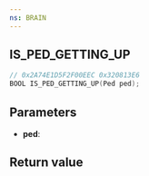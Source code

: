 ```yaml
---
ns: BRAIN
---
```

## IS_PED_GETTING_UP

```c
// 0x2A74E1D5F2F00EEC 0x320813E6
BOOL IS_PED_GETTING_UP(Ped ped);
```


## Parameters
* **ped**: 

## Return value
